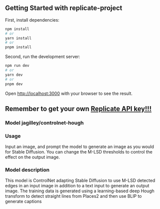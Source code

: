 ## Getting Started with replicate-project

First, install dependencies:

```bash
npm install
# or
yarn install
# or
pnpm install
```

Second, run the development server:

```bash
npm run dev
# or
yarn dev
# or
pnpm dev
```


Open [http://localhost:3000](http://localhost:3000) with your browser to see the result.

## Remember to get your own [Replicate API key!!!](https://replicate.com/account/api-tokens)

### Model jagilley/controlnet-hough
### Usage
Input an image, and prompt the model to generate an image as you would for Stable Diffusion. You can change the M-LSD thresholds to control the effect on the output image.

### Model description
This model is ControlNet adapting Stable Diffusion to use M-LSD detected edges in an input image in addition to a text input to generate an output image. The training data is generated using a learning-based deep Hough transform to detect straight lines from Places2 and then use BLIP to generate captions